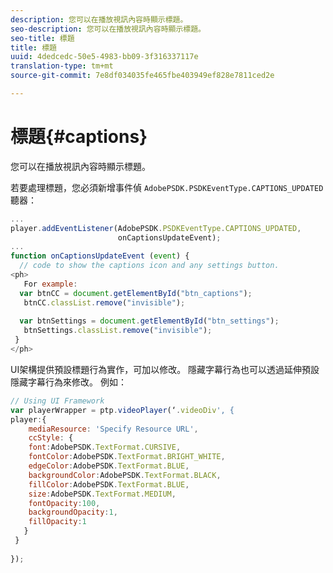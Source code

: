 ```yaml
---
description: 您可以在播放視訊內容時顯示標題。
seo-description: 您可以在播放視訊內容時顯示標題。
seo-title: 標題
title: 標題
uuid: 4dedcedc-50e5-4983-bb09-3f316337117e
translation-type: tm+mt
source-git-commit: 7e8df034035fe465fbe403949ef828e7811ced2e

---
```



# 標題{#captions}

您可以在播放視訊內容時顯示標題。

若要處理標題，您必須新增事件偵 `AdobePSDK.PSDKEventType.CAPTIONS_UPDATED` 聽器：

```js
... 
player.addEventListener(AdobePSDK.PSDKEventType.CAPTIONS_UPDATED,  
                        onCaptionsUpdateEvent); 
... 
function onCaptionsUpdateEvent (event) { 
  // code to show the captions icon and any settings button. 
<ph>
   For example: 
  var btnCC = document.getElementById("btn_captions"); 
   btnCC.classList.remove("invisible"); 
   
  var btnSettings = document.getElementById("btn_settings"); 
   btnSettings.classList.remove("invisible"); 
 } 
</ph>
```

UI架構提供預設標題行為實作，可加以修改。 隱藏字幕行為也可以透過延伸預設隱藏字幕行為來修改。 例如：

```js
// Using UI Framework 
var playerWrapper = ptp.videoPlayer(‘.videoDiv', { 
player:{ 
    mediaResource: 'Specify Resource URL', 
    ccStyle: { 
    font:AdobePSDK.TextFormat.CURSIVE, 
    fontColor:AdobePSDK.TextFormat.BRIGHT_WHITE, 
    edgeColor:AdobePSDK.TextFormat.BLUE, 
    backgroundColor:AdobePSDK.TextFormat.BLACK, 
    fillColor:AdobePSDK.TextFormat.BLUE, 
    size:AdobePSDK.TextFormat.MEDIUM, 
    fontOpacity:100, 
    backgroundOpacity:1, 
    fillOpacity:1 
   } 
 } 
 
}); 
```

